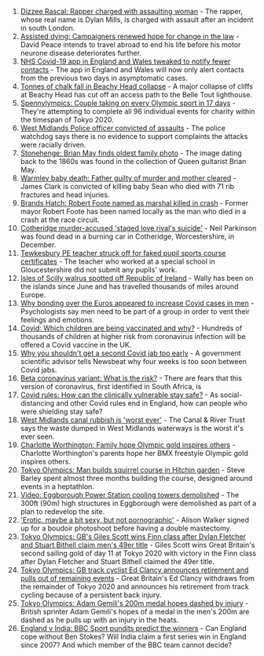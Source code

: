 1. [Dizzee Rascal: Rapper charged with assaulting woman](https://www.bbc.co.uk/news/uk-england-london-58063759) - The rapper, whose real name is Dylan Mills, is charged with assault after an incident in south London.
2. [Assisted dying: Campaigners renewed hope for change in the law](https://www.bbc.co.uk/news/uk-england-london-58014609) - David Peace intends to travel abroad to end his life before his motor neurone disease deteriorates further.
3. [NHS Covid-19 app in England and Wales tweaked to notify fewer contacts](https://www.bbc.co.uk/news/uk-58062180) - The app in England and Wales will now only alert contacts from the previous two days in asymptomatic cases.
4. [Tonnes of chalk fall in Beachy Head collapse](https://www.bbc.co.uk/news/uk-england-sussex-58058994) - A major collapse of cliffs at Beachy Head has cut off an access path to the Belle Tout lighthouse.
5. [Spennylympics: Couple taking on every Olympic sport in 17 days](https://www.bbc.co.uk/news/uk-58063298) - They're attempting to complete all 96 individual events for charity within the timespan of Tokyo 2020.
6. [West Midlands Police officer convicted of assaults](https://www.bbc.co.uk/news/uk-england-birmingham-58058831) - The police watchdog says there is no evidence to support complaints the attacks were racially driven.
7. [Stonehenge: Brian May finds oldest family photo](https://www.bbc.co.uk/news/uk-england-wiltshire-58058188) - The image dating back to the 1860s was found in the collection of Queen guitarist Brian May.
8. [Warmley baby death: Father guilty of murder and mother cleared](https://www.bbc.co.uk/news/uk-england-bristol-58059297) - James Clark is convicted of killing baby Sean who died with 71 rib fractures and head injuries.
9. [Brands Hatch: Robert Foote named as marshal killed in crash](https://www.bbc.co.uk/news/uk-england-kent-58059534) - Former mayor Robert Foote has been named locally as the man who died in a crash at the race circuit.
10. [Cotheridge murder-accused 'staged love rival's suicide'](https://www.bbc.co.uk/news/uk-england-hereford-worcester-58060348) - Neil Parkinson was found dead in a burning car in Cotheridge, Worcestershire, in December.
11. [Tewkesbury PE teacher struck off for faked pupil sports course certificates](https://www.bbc.co.uk/news/uk-england-gloucestershire-58062373) - The teacher who worked at a special school in Gloucestershire did not submit any pupils' work.
12. [Isles of Scilly walrus spotted off Republic of Ireland](https://www.bbc.co.uk/news/uk-england-cornwall-58065003) - Wally has been on the islands since June and has travelled thousands of miles around Europe.
13. [Why bonding over the Euros appeared to increase Covid cases in men](https://www.bbc.co.uk/news/health-58015593) - Psychologists say men need to be part of a group in order to vent their feelings and emotions.
14. [Covid: Which children are being vaccinated and why?](https://www.bbc.co.uk/news/health-57888429) - Hundreds of thousands of children at higher risk from coronavirus infection will be offered a Covid vaccine in the UK.
15. [Why you shouldn't get a second Covid jab too early](https://www.bbc.co.uk/news/newsbeat-57682233) - A government scientific advisor tells Newsbeat why four weeks is too soon between Covid jabs.
16. [Beta coronavirus variant: What is the risk?](https://www.bbc.co.uk/news/health-55534727) - There are fears that this version of coronavirus, first identified in South Africa, is
17. [Covid rules: How can the clinically vulnerable stay safe?](https://www.bbc.co.uk/news/health-51997151) - As social-distancing and other Covid rules end in England, how can people who were shielding stay safe?
18. [West Midlands canal rubbish is 'worst ever'](https://www.bbc.co.uk/news/uk-england-birmingham-58058733) - The Canal & River Trust says the waste dumped in West Midlands waterways is the worst it's ever seen.
19. [Charlotte Worthington: Family hope Olympic gold inspires others](https://www.bbc.co.uk/news/uk-england-manchester-58033770) - Charlotte Worthington's parents hope her BMX freestyle Olympic gold inspires others.
20. [Tokyo Olympics: Man builds squirrel course in Hitchin garden](https://www.bbc.co.uk/news/uk-england-beds-bucks-herts-58004533) - Steve Barley spent almost three months building the course, designed around events in a heptathlon.
21. [Video: Eggborough Power Station cooling towers demolished](https://www.bbc.co.uk/news/uk-england-york-north-yorkshire-58050113) - The 300ft (90m) high structures in Eggborough were demolished as part of a plan to redevelop the site.
22. ['Erotic, maybe a bit sexy, but not pornographic'](https://www.bbc.co.uk/news/uk-england-derbyshire-57893530) - Alison Walker signed up for a boudoir photoshoot before having a double mastectomy.
23. [Tokyo Olympics: GB's Giles Scott wins Finn class after Dylan Fletcher and Stuart Bithell claim men's 49er title](https://www.bbc.co.uk/sport/olympics/58067716) - Giles Scott wins Great Britain's second sailing gold of day 11 at Tokyo 2020 with victory in the Finn class after Dylan Fletcher and Stuart Bithell claimed the 49er title.
24. [Tokyo Olympics: GB track cyclist Ed Clancy announces retirement and pulls out of remaining events](https://www.bbc.co.uk/sport/olympics/58068196) - Great Britain's Ed Clancy withdraws from the remainder of Tokyo 2020 and announces his retirement from track cycling because of a persistent back injury.
25. [Tokyo Olympics: Adam Gemili's 200m medal hopes dashed by injury](https://www.bbc.co.uk/sport/olympics/58066599) - British sprinter Adam Gemili's hopes of a medal in the men's 200m are dashed as he pulls up with an injury in the heats.
26. [England v India: BBC Sport pundits predict the winners](https://www.bbc.co.uk/sport/cricket/58023809) - Can England cope without Ben Stokes? Will India claim a first series win in England since 2007? And which member of the BBC team cannot decide?

